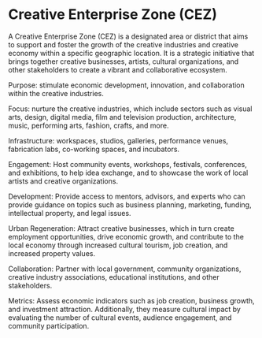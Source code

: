 # Creative Enterprise Zone (CEZ)

A Creative Enterprise Zone (CEZ) is a designated area or district that aims to support and foster the growth of the creative industries and creative economy within a specific geographic location. It is a strategic initiative that brings together creative businesses, artists, cultural organizations, and other stakeholders to create a vibrant and collaborative ecosystem.

Purpose: stimulate economic development, innovation, and collaboration within the creative industries.

Focus: nurture the creative industries, which include sectors such as visual arts, design, digital media, film and television production, architecture, music, performing arts, fashion, crafts, and more.

Infrastructure: workspaces, studios, galleries, performance venues, fabrication labs, co-working spaces, and incubators.

Engagement: Host community events, workshops, festivals, conferences, and exhibitions, to help idea exchange, and to showcase the work of local artists and creative organizations.

Development: Provide access to mentors, advisors, and experts who can provide guidance on topics such as business planning, marketing, funding, intellectual property, and legal issues.

Urban Regeneration: Attract creative businesses, which in turn create employment opportunities, drive economic growth, and contribute to the local economy through increased cultural tourism, job creation, and increased property values.

Collaboration: Partner with local government, community organizations, creative industry associations, educational institutions, and other stakeholders.

Metrics: Assess economic indicators such as job creation, business growth, and investment attraction. Additionally, they measure cultural impact by evaluating the number of cultural events, audience engagement, and community participation.
